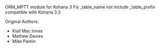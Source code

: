 ORM_MPTT module for Kohana 3
Fix 
_table_name not include _table_prefix
compatible with Kohana 3.3

Original Authors:

- Kiall Mac Innes
- Mathew Davies
- Mike Parkin
